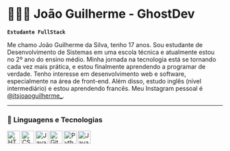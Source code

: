 # 👨🏻‍💻 João Guilherme - GhostDev  

**`Estudante FullStack`**

Me chamo João Guilherme da Silva, tenho 17 anos. Sou estudante de Desenvolvimento de Sistemas em uma escola técnica e atualmente estou no 2º ano do ensino médio. Minha jornada na tecnologia está se tornando cada vez mais prática, e estou finalmente aprendendo a programar de verdade.
Tenho interesse em desenvolvimento web e software, especialmente na área de front-end. Além disso, estudo inglês (nível intermediário) e estou aprendendo francês. Meu Instagram pessoal é [@itsjoaoguilherme_](https://www.instagram.com/itsjoaoguilherme_/profilecard/?igsh=cDl1NmFhZzE3aGc4).

---

### 🤖 Linguagens e Tecnologias

<p>
  <img 
    align="left" 
    alt="HTML" 
    title="HTML" 
    width="30px" 
    src="https://cdn.jsdelivr.net/gh/devicons/devicon@latest/icons/html5/html5-original.svg"
  />
  <img 
    align="left" 
    alt="CSS" 
    title="CSS" 
    width="30px" 
    src="https://cdn.jsdelivr.net/gh/devicons/devicon@latest/icons/css3/css3-original.svg"
  />
  <img 
    align="left" 
    alt="JavaScript" 
    title="JavaScript" 
    width="30px" 
    src="https://cdn.jsdelivr.net/gh/devicons/devicon@latest/icons/javascript/javascript-original.svg"
  />
  <img 
    align="left" 
    alt="Git" 
    title="Git" 
    width="30px" 
    src="https://cdn.jsdelivr.net/gh/devicons/devicon@latest/icons/git/git-original.svg"
  />
  <img 
    align="left" 
    alt="Python" 
    title="Python" 
    width="30px" 
    src="https://cdn.jsdelivr.net/gh/devicons/devicon@latest/icons/python/python-original.svg"
  />
  <img 
    align="left" 
    alt="Java" 
    title="Java" 
    width="30px" 
    src="https://cdn.jsdelivr.net/gh/devicons/devicon@latest/icons/java/java-original.svg"
  />
</p>

<br/><br/><br/>
